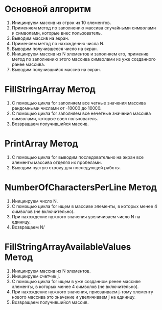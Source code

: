 # **Основной алгоритм**
1. Инициируем массив из строк из 10 элементов.
2. Применяем метод по заполнению массива случайными символами и символами, которые внес пользователь.
3. Выводим массив на экран.
4. Применяем метод по нахождению числа N.
5. Выводим получившееся число на экран.
6. Инициируем массив из N элементов и заполняем его, применив метод по заполнению этого массива символами из уже созданного ранее массива.
7. Выводим получившийся массив на экран.

# **FillStringArray Метод**
1. С помощью цикла for заполняем все четные значения массива рандомными числами от -10000 до 10000.
2. С помощью цикла for заполняем все нечетные значения массива символами, которые ввел пользователь.
3. Возвращаем получившийся массив.

# **PrintArray Mетод**
1. С помощью цикла for выводим последовательно на экран все элементы массива отделяя их пробелами.
2. Выводим пустую строку для последующей работы.

# **NumberOfCharactersPerLine Mетод**
1. Инициируем число N.
2. С помощью цикла for ищем в массиве элементы, в которых менее 4 символов (не включительно).
3. При нахождение нужного значения увеличиваем число N на единицу.
4. Возвращаем N/

# **FillStringArrayAvailableValues Mетод**
1. Инициируем массив из N элементов.
2. Инициируем счетчик j.
3. С помощью цикла for ищем в уже созданном ренее массиве элементы, в которых менее 4 символов (не включительно).
4. При нахождение нужного значения, присваиваем j-тому элементу нового массива это значение и увеличиваем j на единицу.
5. Возвращаем получившийся массив.